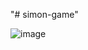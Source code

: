 "# simon-game" 

![image](https://user-images.githubusercontent.com/63405463/221231100-214cc532-438e-4f80-b24b-2b0d76ed970d.png)
